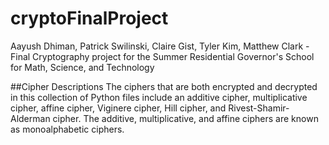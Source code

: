 # cryptoFinalProject
Aayush Dhiman, Patrick Swilinski, Claire Gist, Tyler Kim, Matthew Clark - Final Cryptography project for the Summer Residential Governor's School for Math, Science, and Technology

##Cipher Descriptions
The ciphers that are both encrypted and decrypted in this collection of Python files include an additive cipher, multiplicative cipher, affine cipher, Viginere cipher, Hill cipher, and Rivest-Shamir-Alderman cipher.
The additive, multiplicative, and affine ciphers are known as monoalphabetic ciphers.
